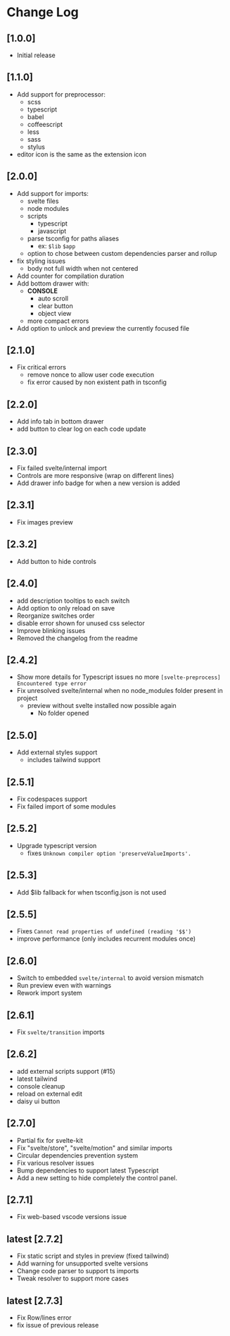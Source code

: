 # Change Log

## [1.0.0]

- Initial release

## [1.1.0]

- Add support for preprocessor:
  - scss
  - typescript
  - babel
  - coffeescript
  - less
  - sass
  - stylus
- editor icon is the same as the extension icon

## [2.0.0]

- Add support for imports:
  - svelte files
  - node modules
  - scripts
    - typescript
    - javascript
  - parse tsconfig for paths aliases
    - ex: `$lib` `$app`
  - option to chose between custom dependencies parser and rollup
- fix styling issues
  - body not full width when not centered
- Add counter for compilation duration
- Add bottom drawer with:
  - **CONSOLE**
    - auto scroll
    - clear button
    - object view
  - more compact errors
- Add option to unlock and preview the currently focused file

## [2.1.0]

- Fix critical errors
  - remove nonce to allow user code execution
  - fix error caused by non existent path in tsconfig

## [2.2.0]

- Add info tab in bottom drawer
- add button to clear log on each code update

## [2.3.0]

- Fix failed svelte/internal import
- Controls are more responsive (wrap on different lines)
- Add drawer info badge for when a new version is added

## [2.3.1]

- Fix images preview

## [2.3.2]

- Add button to hide controls

## [2.4.0]

- add description tooltips to each switch
- Add option to only reload on save
- Reorganize switches order
- disable error shown for unused css selector
- Improve blinking issues
- Removed the changelog from the readme

## [2.4.2]

- Show more details for Typescript issues no more `[svelte-preprocess] Encountered type error`
- Fix unresolved svelte/internal when no node_modules folder present in project
  - preview without svelte installed now possible again
    - No folder opened

## [2.5.0]

- Add external styles support
  - includes tailwind support

## [2.5.1]

- Fix codespaces support
- Fix failed import of some modules

## [2.5.2]

- Upgrade typescript version
  - fixes `Unknown compiler option 'preserveValueImports'.`

## [2.5.3]

- Add $lib fallback for when tsconfig.json is not used

## [2.5.5]

- Fixes `Cannot read properties of undefined (reading '$$')`
- improve performance (only includes recurrent modules once)

## [2.6.0]

- Switch to embedded `svelte/internal` to avoid version mismatch
- Run preview even with warnings
- Rework import system


## [2.6.1]

- Fix `svelte/transition` imports

## [2.6.2]

+ add external scripts support (#15)
+ latest tailwind
+ console cleanup
+ reload on external edit
+ daisy ui button
  
## [2.7.0]

+ Partial fix for svelte-kit
+ Fix "svelte/store", "svelte/motion" and similar imports
+ Circular dependencies prevention system
+ Fix various resolver issues
+ Bump dependencies to support latest Typescript
+ Add a new setting to hide completely the control panel.

## [2.7.1]

+ Fix web-based vscode versions issue

## latest [2.7.2]

+ Fix static script and styles in preview (fixed tailwind)
+ Add warning for unsupported svelte versions
+ Change code parser to support ts imports
+ Tweak resolver to support more cases

## latest [2.7.3]

+ Fix Row/lines error
+ fix issue of previous release